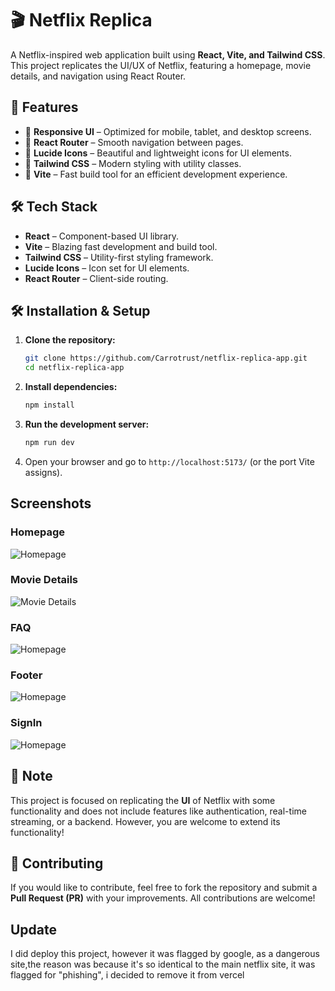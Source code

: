 # 🎬 Netflix Replica

A Netflix-inspired web application built using **React, Vite, and Tailwind CSS**. This project replicates the UI/UX of Netflix, featuring a homepage, movie details, and navigation using React Router.

## 🚀 Features

- 🔹 **Responsive UI** – Optimized for mobile, tablet, and desktop screens.  
- 🔹 **React Router** – Smooth navigation between pages.  
- 🔹 **Lucide Icons** – Beautiful and lightweight icons for UI elements.  
- 🔹 **Tailwind CSS** – Modern styling with utility classes.  
- 🔹 **Vite** – Fast build tool for an efficient development experience.  

## 🛠️ Tech Stack

- **React** – Component-based UI library.  
- **Vite** – Blazing fast development and build tool.  
- **Tailwind CSS** – Utility-first styling framework.  
- **Lucide Icons** – Icon set for UI elements.  
- **React Router** – Client-side routing.  

## 🛠️ Installation & Setup

1. **Clone the repository:**  
   ```bash
   git clone https://github.com/Carrotrust/netflix-replica-app.git
   cd netflix-replica-app
   ```  
2. **Install dependencies:**  
   ```bash
   npm install
   ```  
3. **Run the development server:**  
   ```bash
   npm run dev
   ```  
4. Open your browser and go to `http://localhost:5173/` (or the port Vite assigns).


## Screenshots

### Homepage  
![Homepage](../new-project/screenshots/Homepage.png)

### Movie Details  
![Movie Details](../new-project/screenshots/MovieDetails.png)

### FAQ 
![Homepage](../new-project/screenshots/FAQ.png)

### Footer  
![Homepage](../new-project/screenshots//Footer.png)

### SignIn  
![Homepage](../new-project/screenshots//SignIn.png)


## 📃 Note

This project is focused on replicating the **UI** of Netflix with some functionality and does not include features like authentication, real-time streaming, or a backend. However, you are welcome to extend its functionality! 

## 💪 Contributing

If you would like to contribute, feel free to fork the repository and submit a **Pull Request (PR)** with your improvements. All contributions are welcome!

## Update

I did deploy this project, however it was flagged by google, as a dangerous site,the reason was because it's so identical to the main netflix site, it was flagged for "phishing", i decided to remove it from vercel

